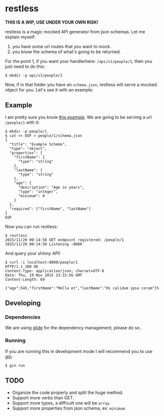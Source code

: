 restless
========

**THIS IS A WIP, USE UNDER YOUR OWN RISK!**

restless is a magic mocked API generator from json schemas. Let me explain myself:

1. you have some url routes that you want to mock.
2. you know the schema of what's going to be returned.

For the point 1, if you want your handlerhere: `/api/v1/people/1`, then you just need to do this:

    $ mkdir -p api/v1/people/1

Now, if in that folder you have an `schema.json`, restless will serve a mocked object for you. Let's see it with an example:

Example
-------

I am pretty sure you know [this example](http://json-schema.org/examples.html). We are going to be serving a url `/people/1` with it:

    $ mkdir -p people/1
    $ cat << EOF > people/1/schema.json
    {
      "title": "Example Schema",
      "type": "object",
      "properties": {
        "firstName": {
          "type": "string"
        },
        "lastName": {
          "type": "string"
        },
        "age": {
          "description": "Age in years",
          "type": "integer",
          "minimum": 0
        }
      },
      "required": ["firstName", "lastName"]
    }
    EOF

Now you can run restless:

    $ restless
    2015/11/20 00:14:58 GET endpoint registered: /people/1
    2015/11/20 00:14:58 Listening :8080

And query your shinny API!

    $ curl -i localhost:8080/people/1
    HTTP/1.1 200 OK
    Content-Type: application/json; charset=UTF-8
    Date: Thu, 19 Nov 2015 23:15:56 GMT
    Content-Length: 69

    {"age":545,"firstName":"Mella et","lastName":"Hi calidum ipsa coram"}%

Developing
----------

### Dependencies

We are using [glide](https://github.com/Masterminds/glide) for the dependency management, please do so.

### Running

If you are running this in development mode I will recommend you to use [gin](https://github.com/codegangsta/gin):

    $ gin run

TODO
----

- Organize the code properly and split the huge method.
- Support more verbs than GET.
- Support more types, a difficult one will be `array`.
- Support more properties from json schema, ex: `minimum`.
